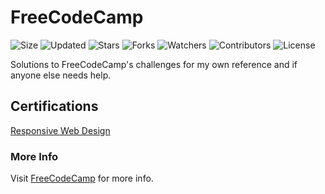 # FreeCodeCamp

![Size](https://img.shields.io/github/repo-size/2kabhishek/FreeCodeCamp?style=plastic&color=0f0&label=Size)
![Updated](https://img.shields.io/github/last-commit/2kabhishek/FreeCodeCamp?style=plastic&color=f00&label=Updated)
![Stars](https://img.shields.io/github/stars/2kabhishek/FreeCodeCamp?style=plastic&color=ffc801&label=Stars)
![Forks](https://img.shields.io/github/forks/2kabhishek/FreeCodeCamp?style=plastic&color=003cff&label=Forks)
![Watchers](https://img.shields.io/github/watchers/2kabhishek/FreeCodeCamp?style=plastic&color=ff5500&label=Watchers)
![Contributors](https://img.shields.io/github/contributors/2kabhishek/FreeCodeCamp?style=plastic&color=f0f&label=Contributors)
![License](https://img.shields.io/github/license/2kabhishek/FreeCodeCamp?style=plastic&color=555&label=License)

Solutions to FreeCodeCamp's challenges for my own reference and if anyone else needs help.

## Certifications

[Responsive Web Design](./Responsive-Web-Design/)

### More Info

Visit [FreeCodeCamp](https://freecodecamp.org) for more info.
